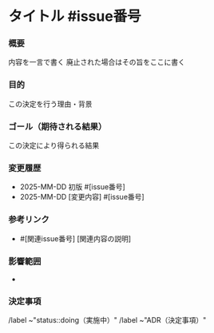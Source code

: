 # タイトル #issue番号

### 概要
内容を一言で書く
廃止された場合はその旨をここに書く

### 目的
この決定を行う理由・背景

### ゴール（期待される結果）
この決定により得られる結果

### 変更履歴
- 2025-MM-DD 初版 #[issue番号]
- 2025-MM-DD [変更内容] #[issue番号]

### 参考リンク
- #[関連issue番号] [関連内容の説明]

### 影響範囲
- 

### 決定事項



/label ~"status::doing（実施中）"
/label ~"ADR（決定事項）"
